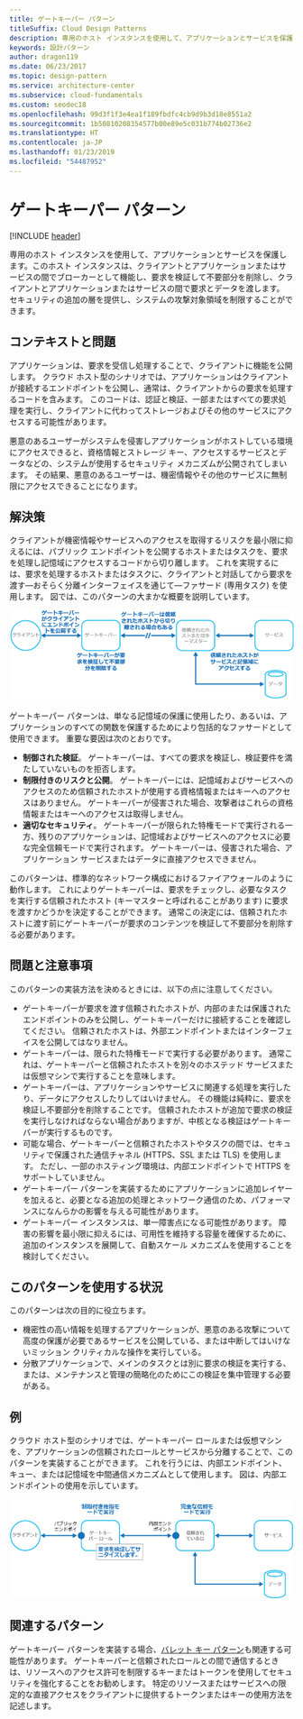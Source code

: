 ```yaml
---
title: ゲートキーパー パターン
titleSuffix: Cloud Design Patterns
description: 専用のホスト インスタンスを使用して、アプリケーションとサービスを保護します。このホスト インスタンスは、クライアントとアプリケーションまたはサービスの間でブローカーとして機能し、要求を検証して不要部分を削除し、クライアントとアプリケーションまたはサービスの間で要求とデータを渡します。
keywords: 設計パターン
author: dragon119
ms.date: 06/23/2017
ms.topic: design-pattern
ms.service: architecture-center
ms.subservice: cloud-fundamentals
ms.custom: seodec18
ms.openlocfilehash: 99d3f1f3e4ea1f189fbdfc4cb9d9b3d18e8551a2
ms.sourcegitcommit: 1b50810208354577b00e89e5c031b774b02736e2
ms.translationtype: HT
ms.contentlocale: ja-JP
ms.lasthandoff: 01/23/2019
ms.locfileid: "54487952"
---
```

# <a name="gatekeeper-pattern"></a>ゲートキーパー パターン

[!INCLUDE [header](../_includes/header.md)]

専用のホスト インスタンスを使用して、アプリケーションとサービスを保護します。このホスト インスタンスは、クライアントとアプリケーションまたはサービスの間でブローカーとして機能し、要求を検証して不要部分を削除し、クライアントとアプリケーションまたはサービスの間で要求とデータを渡します。 セキュリティの追加の層を提供し、システムの攻撃対象領域を制限することができます。

## <a name="context-and-problem"></a>コンテキストと問題

アプリケーションは、要求を受信し処理することで、クライアントに機能を公開します。 クラウド ホスト型のシナリオでは、アプリケーションはクライアントが接続するエンドポイントを公開し、通常は、クライアントからの要求を処理するコードを含みます。 このコードは、認証と検証、一部またはすべての要求処理を実行し、クライアントに代わってストレージおよびその他のサービスにアクセスする可能性があります。

悪意のあるユーザーがシステムを侵害しアプリケーションがホストしている環境にアクセスできると、資格情報とストレージ キー、アクセスするサービスとデータなどの、システムが使用するセキュリティ メカニズムが公開されてしまいます。 その結果、悪意のあるユーザーは、機密情報やその他のサービスに無制限にアクセスできることになります。

## <a name="solution"></a>解決策

クライアントが機密情報やサービスへのアクセスを取得するリスクを最小限に抑えるには、パブリック エンドポイントを公開するホストまたはタスクを、要求を処理し記憶域にアクセスするコードから切り離します。 これを実現するには、要求を処理するホストまたはタスクに、クライアントと対話してから要求を渡す&mdash;おそらく分離インターフェイスを通じて&mdash;ファサード (専用タスク) を使用します。 図では、このパターンの大まかな概要を説明しています。

![このパターンの大まかな概要](./_images/gatekeeper-diagram.png)

ゲートキーパー パターンは、単なる記憶域の保護に使用したり、あるいは、アプリケーションのすべての関数を保護するためにより包括的なファサードとして使用できます。 重要な要因は次のとおりです。

- **制御された検証**。 ゲートキーパーは、すべての要求を検証し、検証要件を満たしていないものを拒否します。
- **制限付きのリスクと公開**。 ゲートキーパーには、記憶域およびサービスへのアクセスのため信頼されたホストが使用する資格情報またはキーへのアクセスはありません。 ゲートキーパーが侵害された場合、攻撃者はこれらの資格情報またはキーへのアクセスは取得しません。
- **適切なセキュリティ**。 ゲートキーパーが限られた特権モードで実行される一方、残りのアプリケーションは、記憶域およびサービスへのアクセスに必要な完全信頼モードで実行されます。 ゲートキーパーは、侵害された場合、アプリケーション サービスまたはデータに直接アクセスできません。

このパターンは、標準的なネットワーク構成におけるファイアウォールのように動作します。 これによりゲートキーパーは、要求をチェックし、必要なタスクを実行する信頼されたホスト (キーマスターと呼ばれることがあります) に要求を渡すかどうかを決定することができます。 通常この決定には、信頼されたホストに渡す前にゲートキーパーが要求のコンテンツを検証して不要部分を削除する必要があります。

## <a name="issues-and-considerations"></a>問題と注意事項

このパターンの実装方法を決めるときには、以下の点に注意してください。

- ゲートキーパーが要求を渡す信頼されたホストが、内部のまたは保護されたエンドポイントのみを公開し、ゲートキーパーだけに接続することを確認してください。 信頼されたホストは、外部エンドポイントまたはインターフェイスを公開してはなりません。
- ゲートキーパーは、限られた特権モードで実行する必要があります。 通常これは、ゲートキーパーと信頼されたホストを別々のホステッド サービスまたは仮想マシンで実行することを意味します。
- ゲートキーパーは、アプリケーションやサービスに関連する処理を実行したり、データにアクセスしたりしてはいけません。 その機能は純粋に、要求を検証し不要部分を削除することです。 信頼されたホストが追加で要求の検証を実行しなければならない場合がありますが、中核となる検証はゲートキーパーが実行するものです。
- 可能な場合、ゲートキーパーと信頼されたホストやタスクの間では、セキュリティで保護された通信チャネル (HTTPS、SSL または TLS) を使用します。 ただし、一部のホスティング環境は、内部エンドポイントで HTTPS をサポートしていません。
- ゲートキーパー パターンを実装するためにアプリケーションに追加レイヤーを加えると、必要となる追加の処理とネットワーク通信のため、パフォーマンスになんらかの影響を与える可能性があります。
- ゲートキーパー インスタンスは、単一障害点になる可能性があります。 障害の影響を最小限に抑えるには、可用性を維持する容量を確保するために、追加のインスタンスを展開して、自動スケール メカニズムを使用することを検討してください。

## <a name="when-to-use-this-pattern"></a>このパターンを使用する状況

このパターンは次の目的に役立ちます。

- 機密性の高い情報を処理するアプリケーションが、悪意のある攻撃について高度の保護が必要であるサービスを公開している、または中断してはいけないミッション クリティカルな操作を実行している。
- 分散アプリケーションで、メインのタスクとは別に要求の検証を実行する、または、メンテナンスと管理の簡略化のためにこの検証を集中管理する必要がある。

## <a name="example"></a>例

クラウド ホスト型のシナリオでは、ゲートキーパー ロールまたは仮想マシンを、アプリケーションの信頼されたロールとサービスから分離することで、このパターンを実装することができます。 これを行うには、内部エンドポイント、キュー、または記憶域を中間通信メカニズムとして使用します。 図は、内部エンドポイントの使用を示しています。

![Cloud Services Web とワーカー ロールを使用したパターンの例](./_images/gatekeeper-endpoint.png)

## <a name="related-patterns"></a>関連するパターン

ゲートキーパー パターンを実装する場合、[バレット キー パターン](./valet-key.md)も関連する可能性があります。 ゲートキーパーと信頼されたロールとの間で通信するときは、リソースへのアクセス許可を制限するキーまたはトークンを使用してセキュリティを強化することをお勧めします。 特定のリソースまたはサービスへの限定的な直接アクセスをクライアントに提供するトークンまたはキーの使用方法を記述します。
